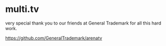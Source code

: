 # multi.tv

very special thank you to our friends at General Trademark for all this hard work.

https://github.com/GeneralTrademark/arenatv
